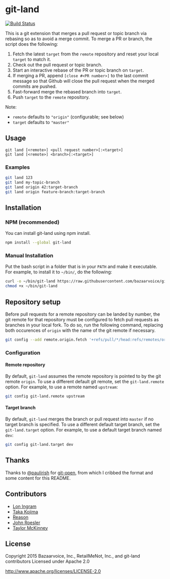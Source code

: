 # git-land
[![Build Status](https://travis-ci.org/git-land/git-land.svg?branch=master)](https://travis-ci.org/git-land/git-land)

This is a git extension that merges a pull request or topic branch via rebasing
so as to avoid a merge commit. To merge a PR or branch, the script does the
following:

1. Fetch the latest `target` from the `remote` repository and reset your local
   `target` to match it.
2. Check out the pull request or topic branch.
3. Start an interactive rebase of the PR or topic branch on `target`.
4. If merging a PR, append `[close #<PR number>]` to the last commit message so
   that Github will close the pull request when the merged commits are pushed.
5. Fast-forward merge the rebased branch into `target`.
6. Push `target` to the `remote` repository.

Note:

* `remote` defaults to `"origin"` (configurable; see below)
* `target` defaults to `"master"`

## Usage

```
git land [<remote>] <pull request number>[:<target>]
git land [<remote>] <branch>[:<target>]
```

### Examples

```sh
git land 123
git land my-topic-branch
git land origin 42:target-branch
git land origin feature-branch:target-branch
```

## Installation

### NPM (recommended)

You can install git-land using npm install.
```sh
npm install --global git-land
```

### Manual Installation

Put the bash script in a folder that is in your `PATH` and make it executable.
For example, to install it to `~/bin/`, do the following:

```sh
curl -o ~/bin/git-land https://raw.githubusercontent.com/bazaarvoice/git-land/master/git-land
chmod +x ~/bin/git-land
```

## Repository setup

Before pull requests for a remote repository can be landed by number, the git
remote for that repository must be configured to fetch pull requests as branches
in your local fork. To do so, run the following command, replacing both
occurences of `origin` with the name of the git remote if necessary.

```sh
git config --add remote.origin.fetch '+refs/pull/*/head:refs/remotes/origin/pr/*'
```

### Configuration

#### Remote repository

By default, `git-land` assumes the remote repository is pointed to by the git
remote `origin`. To use a different default git remote, set the `git-land.remote`
option. For example, to use a remote named `upstream`:

```sh
git config git-land.remote upstream
```

#### Target branch

By default, `git-land` merges the branch or pull request into `master` if no
target branch is specified. To use a different default target branch, set the
`git-land.target` option. For example, to use a default target branch named
`dev`:

```sh
git config git-land.target dev
```

## Thanks

Thanks to [@paulirish][paulirish] for [git-open](https://github.com/paulirish/git-open),
from which I cribbed the format and some content for this README.

## Contributors

- [Lon Ingram][lawnsea]
- [Taka Kojima][gigafied]
- [Reason][reason]
- [John Roesler][vvcephei]
- [Taylor McKinney][taylormck]

## License

Copyright 2015 Bazaarvoice, Inc., RetailMeNot, Inc., and git-land contributors
Licensed under Apache 2.0

http://www.apache.org/licenses/LICENSE-2.0

[gigafied]: https://github.com/gigafied
[lawnsea]: https://github.com/lawnsea
[paulirish]: https://github.com/paulirish
[reason]: https://github.com/reason-bv
[taylormck]: https://github.com/taylormck
[vvcephei]: https://github.com/vvcephei
